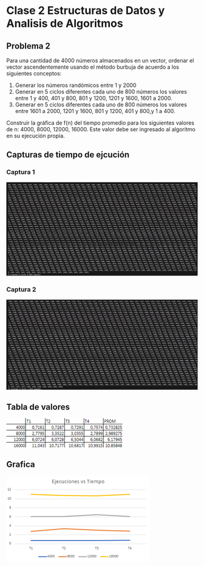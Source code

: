 # Clase 2 Estructuras de Datos y Analisis de Algoritmos
## Problema 2

Para una cantidad de 4000 números almacenados en un vector, ordenar el vector ascendentemente usando el método burbuja de acuerdo a los siguientes conceptos:

1. Generar los números randómicos entre 1 y 2000
2. Generar en 5 ciclos diferentes cada uno de 800 números los valores entre 1 y 400, 401 y 800, 801 y 1200, 1201 y 1600, 1601 a 2000.
3. Generar en 5 ciclos diferentes cada uno de 800 números los valores entre 1601 a 2000, 1201 y 1600, 801 y 1200, 401 y 800,y 1 a 400.

Construir la gráfica de f(n) del tiempo promedio para los siguientes valores de n: 4000, 8000, 12000, 16000.
Este valor debe ser ingresado al algoritmo en su ejecución propia.

## Capturas de tiempo de ejcución
### Captura 1
![Captura1](/Clase2/capturaTiempoEjecucion1.png)

### Captura 2 
![Captura2](/Clase2/capturaTiempoEjecucion2.png)

## Tabla de valores
![Tabla1](/Clase2/tablaTiempoEjecucion.png)

## Grafica
![Grafia](/Clase2/grafica.png)